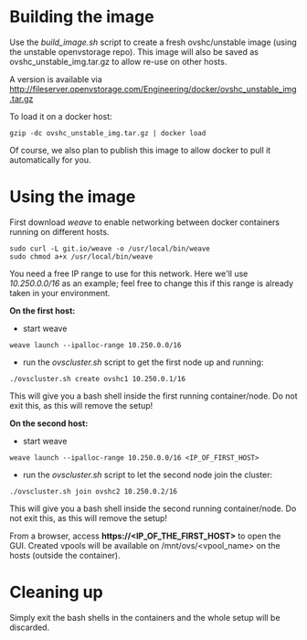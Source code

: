 # Building the image

Use the _build_image.sh_ script to create a fresh ovshc/unstable image (using the unstable openvstorage repo). This image
will also be saved as ovshc_unstable_img.tar.gz to allow re-use on other hosts.

A version is available via http://fileserver.openvstorage.com/Engineering/docker/ovshc_unstable_img.tar.gz

To load it on a docker host:
```
gzip -dc ovshc_unstable_img.tar.gz | docker load
```

Of course, we also plan to publish this image to allow docker to pull it automatically for you.

# Using the image

First download _weave_ to enable networking between docker containers running on different hosts.
```
sudo curl -L git.io/weave -o /usr/local/bin/weave
sudo chmod a+x /usr/local/bin/weave
```

You need a free IP range to use for this network. Here we'll use _10.250.0.0/16_ as an example; feel free to change this
if this range is already taken in your environment.

**On the first host:**
* start weave
```
weave launch --ipalloc-range 10.250.0.0/16
```
* run the _ovscluster.sh_ script to get the first node up and running:
```
./ovscluster.sh create ovshc1 10.250.0.1/16
```
This will give you a bash shell inside the first running container/node. Do not exit this, as this will remove the setup!

**On the second host:**
* start weave
```
weave launch --ipalloc-range 10.250.0.0/16 <IP_OF_FIRST_HOST>
```
* run the _ovscluster.sh_ script to let the second node join the cluster:
```
./ovscluster.sh join ovshc2 10.250.0.2/16
```
This will give you a bash shell inside the second running container/node. Do not exit this, as this will remove the setup!

From a browser, access **https://\<IP_OF_THE_FIRST_HOST\>** to open the GUI. 
Created vpools will be available on /mnt/ovs/\<vpool_name\> on the hosts (outside the container).

# Cleaning up

Simply exit the bash shells in the containers and the whole setup will be discarded.
